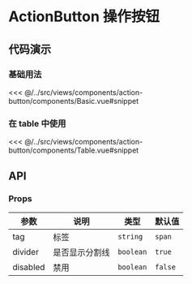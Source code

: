 # ActionButton 操作按钮

## 代码演示

### 基础用法

<<< @/../src/views/components/action-button/components/Basic.vue#snippet

### 在 table 中使用

<<< @/../src/views/components/action-button/components/Table.vue#snippet

## API

### Props

| 参数       | 说明      | 类型        | 默认值     |
|----------|---------|-----------|---------|
| tag      | 标签      | `string`  | `span`  |
| divider  | 是否显示分割线 | `boolean` | `true`  |
| disabled | 禁用      | `boolean` | `false` |
